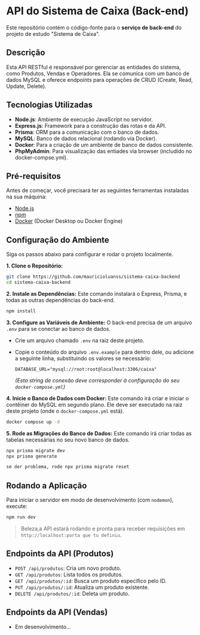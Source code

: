 # API do Sistema de Caixa (Back-end)

Este repositório contém o código-fonte para o **serviço de back-end** do projeto de estudo "Sistema de Caixa".

## Descrição

Esta API RESTful é responsável por gerenciar as entidades do sistema, como Produtos, Vendas e Operadores. Ela se comunica com um banco de dados MySQL e oferece endpoints para operações de CRUD (Create, Read, Update, Delete).

## Tecnologias Utilizadas

- **Node.js**: Ambiente de execução JavaScript no servidor.
- **Express.js**: Framework para a construção das rotas e da API.
- **Prisma**: ORM para a comunicação com o banco de dados.
- **MySQL**: Banco de dados relacional (rodando via Docker).
- **Docker**: Para a criação de um ambiente de banco de dados consistente.
- **PhpMyAdmin**: Para visualização das entiades via browser (includído no docker-compse.yml).

## Pré-requisitos

Antes de começar, você precisará ter as seguintes ferramentas instaladas na sua máquina:

- [Node.js](https://nodejs.org/en/)
- [npm](https://www.npmjs.com/)
- [Docker](https://docs.docker.com/engine/install/) (Docker Desktop ou Docker Engine)

## Configuração do Ambiente

Siga os passos abaixo para configurar e rodar o projeto localmente.

**1. Clone o Repositório:**

```bash
git clone https://github.com/mauricioluanss/sistema-caixa-backend
cd sistema-caixa-backend
```

**2. Instale as Dependências:**
Este comando instalará o Express, Prisma, e todas as outras dependências do back-end.

```bash
npm install
```

**3. Configure as Variáveis de Ambiente:**
O back-end precisa de um arquivo `.env` para se conectar ao banco de dados.

- Crie um arquivo chamado `.env` na raiz deste projeto.
- Copie o conteúdo do arquivo `.env.example` para dentro dele, ou adicione a seguinte linha, substituindo os valores se necessário:

  ```
  DATABASE_URL="mysql://root:root@localhost:3306/caixa"
  ```

  _(Esta string de conexão deve corresponder à configuração do seu `docker-compose.yml`)_

**4. Inicie o Banco de Dados com Docker:**
Este comando irá criar e iniciar o contêiner do MySQL em segundo plano. Ele deve ser executado na raiz deste projeto (onde o `docker-compose.yml` está).

```bash
docker compose up -d
```

**5. Rode as Migrações do Banco de Dados:**
Este comando irá criar todas as tabelas necessárias no seu novo banco de dados.

```bash
npx prisma migrate dev
npx prisma generate

se der problema, rode npx prisma migrate reset
```

## Rodando a Aplicação

Para iniciar o servidor em modo de desenvolvimento (com `nodemon`), execute:

```bash
npm run dev
```

> Beleza,a API estará rodando e pronta para receber requisições em `http://localhost:porta que tu definiu`.

## Endpoints da API (Produtos)

- `POST /api/produtos`: Cria um novo produto.
- `GET /api/produtos`: Lista todos os produtos.
- `GET /api/produtos/:id`: Busca um produto específico pelo ID.
- `PUT /api/produtos/:id`: Atualiza um produto existente.
- `DELETE /api/produtos/:id`: Deleta um produto.

## Endpoints da API (Vendas)

- Em desenvolvimento...
